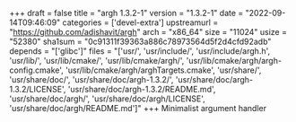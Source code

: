 +++
draft = false
title = "argh 1.3.2-1"
version = "1.3.2-1"
date = "2022-09-14T09:46:09"
categories = ['devel-extra']
upstreamurl = "https://github.com/adishavit/argh"
arch = "x86_64"
size = "11024"
usize = "52380"
sha1sum = "0c91311f39363a886c78973564d5f2d4cfd92adb"
depends = "['glibc']"
files = "['usr/', 'usr/include/', 'usr/include/argh.h', 'usr/lib/', 'usr/lib/cmake/', 'usr/lib/cmake/argh/', 'usr/lib/cmake/argh/argh-config.cmake', 'usr/lib/cmake/argh/arghTargets.cmake', 'usr/share/', 'usr/share/doc/', 'usr/share/doc/argh-1.3.2/', 'usr/share/doc/argh-1.3.2/LICENSE', 'usr/share/doc/argh-1.3.2/README.md', 'usr/share/doc/argh/', 'usr/share/doc/argh/LICENSE', 'usr/share/doc/argh/README.md']"
+++
Minimalist argument handler